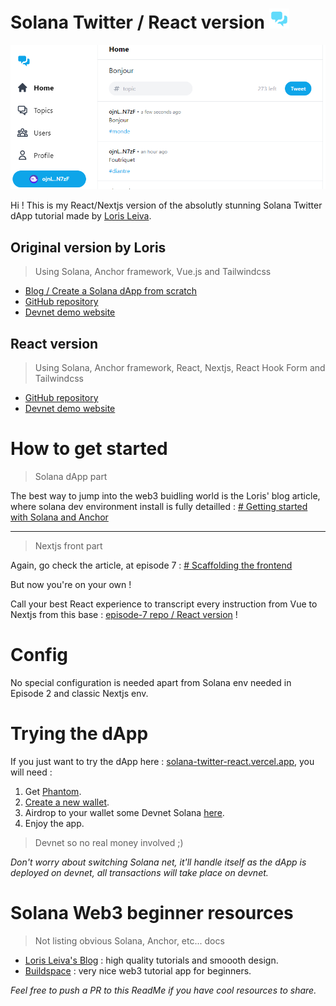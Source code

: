 # Solana Twitter / React version ![Solana Twitter React logo](https://raw.githubusercontent.com/a-dagnicourt/solana-twitter-react/master/app/public/favicon-32x32.png) 

![enter image description here](https://raw.githubusercontent.com/a-dagnicourt/solana-twitter-react/master/app/public/assets/images/screen.png)

Hi ! This is my React/Nextjs version of the absolutly stunning Solana Twitter dApp tutorial made by [Loris Leiva](https://twitter.com/lorismatic).


## Original version by Loris

> Using Solana, Anchor framework, Vue.js and Tailwindcss
- [Blog / Create a Solana dApp from scratch](https://lorisleiva.com/create-a-solana-dapp-from-scratch)
- [GitHub repository](https://github.com/lorisleiva/solana-twitter)
- [Devnet demo website](https://solana-twitter.netlify.app/)


## React version

> Using Solana, Anchor framework, React, Nextjs, React Hook Form and Tailwindcss

- [GitHub repository](https://github.com/a-dagnicourt/solana-twitter-react)
- [Devnet demo website](https://solana-twitter-react.vercel.app/)

# How to get started

>Solana dApp part

The best way to jump into the web3 buidling world is the Loris' blog article, where solana dev environment install is fully detailled : [# Getting started with Solana and Anchor](https://lorisleiva.com/create-a-solana-dapp-from-scratch/getting-started-with-solana-and-anchor)

---

>Nextjs front part

Again, go check the article, at episode 7 : [# Scaffolding the frontend](https://lorisleiva.com/create-a-solana-dapp-from-scratch/scaffolding-the-frontend)

But now you're on your own !

Call your best React experience to transcript every instruction from Vue to Nextjs from this base : [episode-7 repo / React version](https://github.com/a-dagnicourt/solana-twitter-react/tree/nextjs-episode-7) !


# Config

No special configuration is needed apart from Solana env needed in Episode 2 and classic Nextjs env.


# Trying the dApp

If you just want to try the dApp here : [solana-twitter-react.vercel.app](https://solana-twitter-react.vercel.app/), you will need :

 1. Get [Phantom](https://phantom.app/).
 2. [Create a new wallet](https://help.phantom.app/hc/en-us/articles/4406388623251-How-to-create-a-new-wallet).
 3. Airdrop to your wallet some Devnet Solana [here](https://solfaucet.com/).
 4. Enjoy the app. 


> Devnet so no real money involved ;)


*Don't worry about switching Solana net, it'll handle itself as the dApp is deployed on devnet, all transactions will take place on devnet.*


# Solana Web3 beginner resources
> Not listing obvious Solana, Anchor, etc... docs

- [Loris Leiva's Blog](https://lorisleiva.com/) : high quality tutorials and smoooth design.
- [Buildspace](https://buildspace.so/) : very nice web3 tutorial app for beginners.

*Feel free to push a PR to this ReadMe if you have cool resources to share.*
